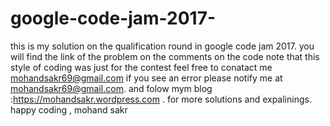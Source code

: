# google-code-jam-2017-
this is my solution on the qualification round in google code jam 2017. you will find the link of the problem on the comments on the code
note that this style of coding was just for the contest 
feel free to conatact me mohandsakr69@gmail.com if you see an error please notify me at mohandsakr69@gmail.com.
and folow mym blog :https://mohandsakr.wordpress.com . for more solutions and expalinings.
happy coding , mohand sakr

